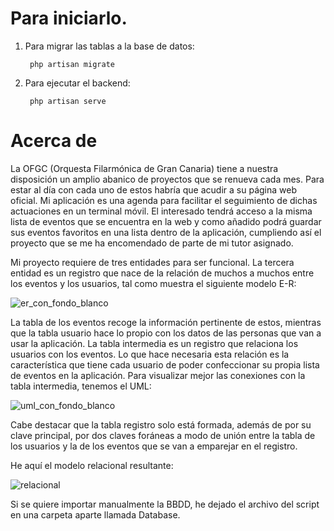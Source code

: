 # Para iniciarlo.

1. Para migrar las tablas a la base de datos:
	
		php artisan migrate
		
2. Para ejecutar el backend:

		php artisan serve

# Acerca de

La OFGC (Orquesta Filarmónica de Gran Canaria) tiene a nuestra disposición un amplio abanico de proyectos que se renueva cada mes. Para estar al día con cada uno de estos habría que acudir a su página web oficial. Mi aplicación es una agenda para facilitar el seguimiento de dichas actuaciones en un terminal móvil. El interesado tendrá acceso a la misma lista de eventos que se encuentra en la web y como añadido podrá guardar sus eventos favoritos en una lista dentro de la aplicación, cumpliendo así el proyecto que se me ha encomendado de parte de mi tutor asignado.

Mi proyecto requiere de tres entidades para ser funcional. La tercera entidad es un registro que nace de la relación de muchos a muchos entre los eventos y los usuarios, tal como muestra el siguiente modelo E-R:

![er_con_fondo_blanco](https://user-images.githubusercontent.com/96262947/207350862-44aceae5-dc2c-4e75-b019-f146aed90240.png)

La tabla de los eventos recoge la información pertinente de estos, mientras que la tabla usuario hace lo propio con los datos de las personas que van a usar la aplicación. La tabla intermedia es un registro que relaciona los usuarios con los eventos. Lo que hace necesaria esta relación es la característica que tiene cada usuario de poder confeccionar su propia lista de eventos en la aplicación.
        Para visualizar mejor las conexiones con la tabla intermedia, tenemos el UML:

![uml_con_fondo_blanco](https://user-images.githubusercontent.com/96262947/207351645-f05f5a22-6b99-47cb-bf71-bdf27469ca3c.png)

Cabe destacar que la tabla registro solo está formada, además de por su clave principal, por dos claves foráneas a modo de unión entre la tabla de los usuarios y la de los eventos que se van a emparejar en el registro.

He aquí el modelo relacional resultante:

![relacional](https://user-images.githubusercontent.com/96262947/207352342-43a56183-c293-43c2-a3a5-649cd57ae9ab.png)

Si se quiere importar manualmente la BBDD, he dejado el archivo del script en una carpeta aparte llamada Database.



